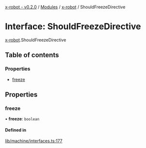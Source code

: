[x-robot - v0.2.0](../README.md) / [Modules](../modules.md) / [x-robot](../modules/x_robot.md) / ShouldFreezeDirective

# Interface: ShouldFreezeDirective

[x-robot](../modules/x_robot.md).ShouldFreezeDirective

## Table of contents

### Properties

- [freeze](x_robot.ShouldFreezeDirective.md#freeze)

## Properties

### freeze

• **freeze**: `boolean`

#### Defined in

[lib/machine/interfaces.ts:177](https://github.com/Masquerade-Circus/x-robot/blob/0346b56/lib/machine/interfaces.ts#L177)
